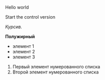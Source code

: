 Hello world

Start the control version

*Курсив.*

**Полужирный**

* элемент 1
* элемент 2
* элемент 3 

1. Первый элемент нумерованного списка
2. Второй элемент нумерованного списка